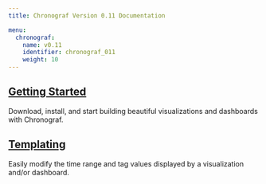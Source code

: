 ```yaml
---
title: Chronograf Version 0.11 Documentation

menu:
  chronograf:
    name: v0.11
    identifier: chronograf_011
    weight: 10
---
```


## [Getting Started](/chronograf/v0.11/introduction/getting_started/)
Download, install, and start building beautiful visualizations and dashboards with Chronograf.

## [Templating](/chronograf/v0.11/introduction/templating/)
Easily modify the time range and tag values displayed by a visualization and/or dashboard.
